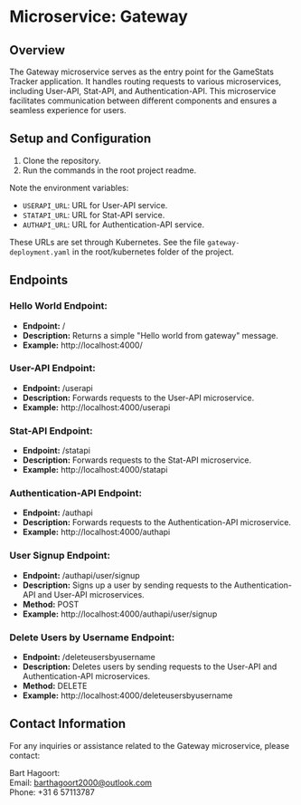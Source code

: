 # Microservice: Gateway

## Overview

The Gateway microservice serves as the entry point for the GameStats Tracker application. It handles routing requests to various microservices, including User-API, Stat-API, and Authentication-API. This microservice facilitates communication between different components and ensures a seamless experience for users.

## Setup and Configuration

1. Clone the repository.
2. Run the commands in the root project readme.

Note the environment variables:

- `USERAPI_URL`: URL for User-API service.
- `STATAPI_URL`: URL for Stat-API service.
- `AUTHAPI_URL`: URL for Authentication-API service.

These URLs are set through Kubernetes. See the file `gateway-deployment.yaml` in the root/kubernetes folder of the project.

## Endpoints

### Hello World Endpoint:

- **Endpoint:** /
- **Description:** Returns a simple "Hello world from gateway" message.
- **Example:** http://localhost:4000/

### User-API Endpoint:

- **Endpoint:** /userapi
- **Description:** Forwards requests to the User-API microservice.
- **Example:** http://localhost:4000/userapi

### Stat-API Endpoint:

- **Endpoint:** /statapi
- **Description:** Forwards requests to the Stat-API microservice.
- **Example:** http://localhost:4000/statapi

### Authentication-API Endpoint:

- **Endpoint:** /authapi
- **Description:** Forwards requests to the Authentication-API microservice.
- **Example:** http://localhost:4000/authapi

### User Signup Endpoint:

- **Endpoint:** /authapi/user/signup
- **Description:** Signs up a user by sending requests to the Authentication-API and User-API microservices.
- **Method:** POST
- **Example:** http://localhost:4000/authapi/user/signup

### Delete Users by Username Endpoint:

- **Endpoint:** /deleteusersbyusername
- **Description:** Deletes users by sending requests to the User-API and Authentication-API microservices.
- **Method:** DELETE
- **Example:** http://localhost:4000/deleteusersbyusername

## Contact Information

For any inquiries or assistance related to the Gateway microservice, please contact:

Bart Hagoort: </br>
Email: barthagoort2000@outlook.com </br>
Phone: +31 6 57113787 </br>
